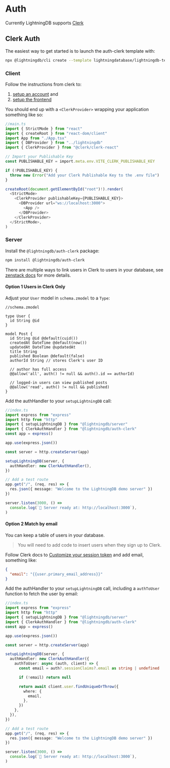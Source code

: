 # Auth

Currently LightningDB supports [Clerk](https://clerk.com/)

## Clerk Auth

The easiest way to get started is to launch the auth-clerk template with:

```bash
npx @lightningdb/cli create --template lightningdatabase/lightningdb-templates/auth-clerk
```

### Client

Follow the instructions from clerk to:

1. [setup an account](https://clerk.com/docs/quickstarts/setup-clerk) and
2. [setup the frontend](https://clerk.com/docs/quickstarts/react)

You should end up with a `<ClerkProvider>` wrapping your application something like so:

```typescript
//main.ts
import { StrictMode } from "react"
import { createRoot } from "react-dom/client"
import App from "./App.tsx"
import { DBProvider } from "../lightningdb"
import { ClerkProvider } from "@clerk/clerk-react"

// Import your Publishable Key
const PUBLISHABLE_KEY = import.meta.env.VITE_CLERK_PUBLISHABLE_KEY

if (!PUBLISHABLE_KEY) {
  throw new Error("Add your Clerk Publishable Key to the .env file")
}

createRoot(document.getElementById("root")!).render(
  <StrictMode>
    <ClerkProvider publishableKey={PUBLISHABLE_KEY}>
      <DBProvider url="ws://localhost:3000">
        <App />
      </DBProvider>
    </ClerkProvider>
  </StrictMode>,
)
```

### Server

Install the `@lightningdb/auth-clerk` package:

```bash
npm install @lightningdb/auth-clerk
```

There are multiple ways to link users in Clerk to users in your database, see [zenstack docs](https://zenstack.dev/docs/guides/authentication/clerk) for more details.

#### Option 1 Users in Clerk Only

Adjust your `User` model in `schema.zmodel` to a `Type`:

```prisma
//schema.zmodel

type User {
  id String @id
}

model Post {
  id String @id @default(cuid())
  createdAt DateTime @default(now())
  updatedAt DateTime @updatedAt
  title String
  published Boolean @default(false)
  authorId String // stores Clerk's user ID

  // author has full access
  @@allow('all', auth() != null && auth().id == authorId)

  // logged-in users can view published posts
  @@allow('read', auth() != null && published)
}
```

Add the authHandler to your `setupLightningDB` call:

```typescript
//index.ts
import express from "express"
import http from "http"
import { setupLightningDB } from "@lightningdb/server"
import { ClerkAuthHandler } from "@lightningdb/auth-clerk"
const app = express()

app.use(express.json())

const server = http.createServer(app)

setupLightningDB(server, {
  authHandler: new ClerkAuthHandler(),
})

// Add a test route
app.get("/", (req, res) => {
  res.json({ message: "Welcome to the LightningDB demo server" })
})

server.listen(3000, () =>
  console.log(`🚀 Server ready at: http://localhost:3000`),
)
```

#### Option 2 Match by email

You can keep a table of users in your database.

> You will need to add code to insert users when they sign up to Clerk.

Follow Clerk docs to [Customize your session token](https://clerk.com/docs/backend-requests/custom-session-token) and add email, something like:

```json
{
  "email": "{{user.primary_email_address}}"
}
```

Add the authHandler to your `setupLightningDB` call, including a `authToUser` function to fetch the user by email:

```typescript
//index.ts
import express from "express"
import http from "http"
import { setupLightningDB } from "@lightningdb/server"
import { ClerkAuthHandler } from "@lightningdb/auth-clerk"
const app = express()

app.use(express.json())

const server = http.createServer(app)

setupLightningDB(server, {
  authHandler: new ClerkAuthHandler({
    authToUser: async (auth, client) => {
      const email = auth?.sessionClaims?.email as string | undefined

      if (!email) return null

      return await client.user.findUniqueOrThrow({
        where: {
          email,
        },
      })
    },
  }),
})

// Add a test route
app.get("/", (req, res) => {
  res.json({ message: "Welcome to the LightningDB demo server" })
})

server.listen(3000, () =>
  console.log(`🚀 Server ready at: http://localhost:3000`),
)
```
